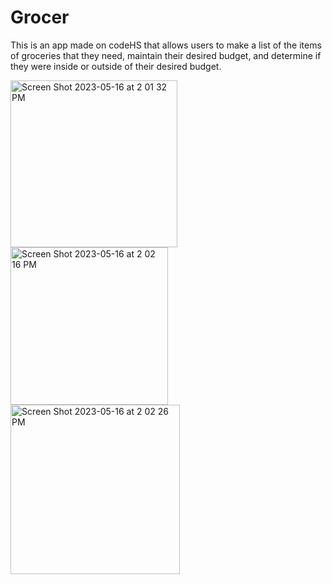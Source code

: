 # Grocer

This is an app made on codeHS that allows users to make a list of the items of groceries that they need, maintain their desired budget, and determine if they were inside or outside of their desired budget.



<img width="267" alt="Screen Shot 2023-05-16 at 2 01 32 PM" src="https://github.com/JSJ9/Grocer/assets/81605403/d267da2a-0dec-46c5-be29-118272c0aefa">

<img width="252" alt="Screen Shot 2023-05-16 at 2 02 16 PM" src="https://github.com/JSJ9/Grocer/assets/81605403/575fd0a0-8d12-4563-ba4f-54d43eb8d962">

<img width="271" alt="Screen Shot 2023-05-16 at 2 02 26 PM" src="https://github.com/JSJ9/Grocer/assets/81605403/3262f3c1-b5db-48dc-a2b4-d8568154456b">
